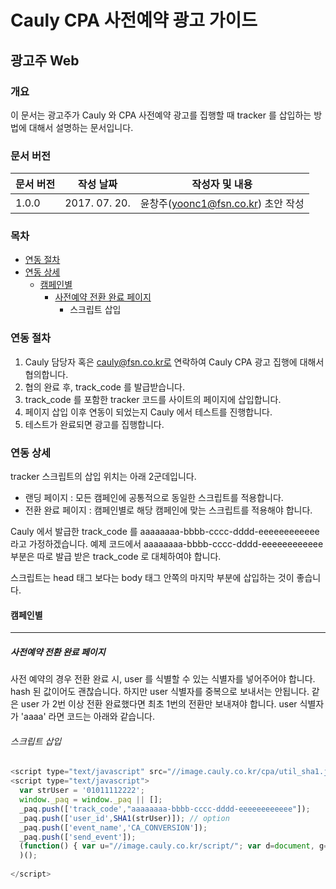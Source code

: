 Cauly CPA 사전예약 광고 가이드
=========================
광고주 Web
--------------------------
### 개요
이 문서는 광고주가 Cauly 와 CPA 사전예약 광고를 집행할 때 tracker 를 삽입하는 방법에 대해서 설명하는 문서입니다.

### 문서 버전 
| 문서 버전 | 작성 날짜 | 작성자 및 내용|
 --- | --- | --- 
| 1.0.0 | 2017. 07. 20. | 윤창주(yoonc1@fsn.co.kr) 초안 작성|


### 목차
- [연동 절차](#연동-절차)
- [연동 상세](#연동-상세)
  - [캠페인별](#캠페인별)   
      - [사전예약 전환 완료 페이지](#사전예약-전환-완료-페이지)   
        - 스크립트 삽입   
 

### 연동 절차
1. Cauly 담당자 혹은 cauly@fsn.co.kr로 연락하여 Cauly CPA 광고 집행에 대해서 협의합니다.
1. 협의 완료 후, track_code 를 발급받습니다.
1. track_code 를 포함한 tracker 코드를 사이트의 페이지에 삽입합니다.
1. 페이지 삽입 이후 연동이 되었는지 Cauly 에서 테스트를 진행합니다.
1. 테스트가 완료되면 광고를 집행합니다.


### 연동 상세
tracker 스크립트의 삽입 위치는 아래 2군데입니다.
- 랜딩 페이지 : 모든 캠페인에 공통적으로 동일한 스크립트를 적용합니다.
- 전환 완료 페이지 : 캠페인별로 해당 캠페인에 맞는 스크립트를 적용해야 합니다.

Cauly 에서 발급한 track_code 를 aaaaaaaa-bbbb-cccc-dddd-eeeeeeeeeeee 라고 가정하겠습니다.
예제 코드에서 aaaaaaaa-bbbb-cccc-dddd-eeeeeeeeeeee 부분은 따로 발급 받은 track_code 로 대체하여야 합니다.

스크립트는 head 태그 보다는 body 태그 안쪽의 마지막 부분에 삽입하는 것이 좋습니다.

#### 캠페인별
- - -
##### 사전예약 전환 완료 페이지
사전 예약의 경우 전환 완료 시, user 를 식별할 수 있는 식별자를 넣어주어야 합니다. hash 된 값이어도 괜찮습니다. 하지만 user 식별자를 중복으로 보내서는 안됩니다. 같은 user 가 2번 이상 전환 완료했다면 최초 1번의 전환만 보내져야 합니다.
user 식별자가 'aaaa' 라면 코드는 아래와 같습니다.
###### 스크립트 삽입
```javascript
<script type="text/javascript" src="//image.cauly.co.kr/cpa/util_sha1.js" ></script>
<script type="text/javascript">
  var strUser = '01011112222';      
  window._paq = window._paq || [];
  _paq.push(['track_code',"aaaaaaaa-bbbb-cccc-dddd-eeeeeeeeeeee"]);
  _paq.push(['user_id',SHA1(strUser)]); // option
  _paq.push(['event_name','CA_CONVERSION']);
  _paq.push(['send_event']);
  (function() { var u="//image.cauly.co.kr/script/"; var d=document, g=d.createElement('script'), s=d.getElementsByTagName('script')[0]; g.type='text/javascript'; g.async=true; g.defer=true; g.src=u+'caulytracker_async.js'; s.parentNode.insertBefore(g,s); }
  )();
        
</script>
```
